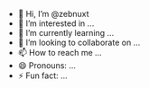 - 👋 Hi, I’m @zebnuxt
- 👀 I’m interested in ...
- 🌱 I’m currently learning ...
- 💞️ I’m looking to collaborate on ...
- 📫 How to reach me ...
- 😄 Pronouns: ...
- ⚡ Fun fact: ...

<!---
zebnuxt/zebnuxt <a href="https://zebnux.com">zebnux</a>is a ✨ special ✨ repository because its `README.md` (this file) appears on your GitHub profile.
You can click the Preview link to take a look at your changes.
--->

